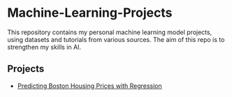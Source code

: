 # Machine-Learning-Projects
This repository contains my personal machine learning model projects, using datasets and tutorials from various sources. The aim of this repo is to strengthen my skills in AI.

## Projects
- [Predicting Boston Housing Prices with Regression](https://github.com/wafiqsyed/Machine-Learning-Projects/tree/master/Predicting%20Boston%20House%20Prices)
